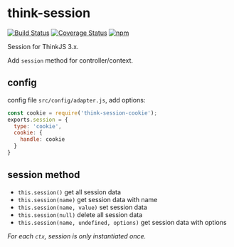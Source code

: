 # think-session
[![Build Status](https://img.shields.io/travis/thinkjs/think-session/master.svg?style=flat-square)](https://travis-ci.org/thinkjs/think-session)
[![Coverage Status](https://img.shields.io/coveralls/thinkjs/think-session/master.svg?style=flat-square)](https://coveralls.io/github/thinkjs/think-session?branch=master)
[![npm](https://img.shields.io/npm/v/think-session.svg?colorB=brightgreen&style=flat-square)](https://www.npmjs.com/package/think-session)


Session for ThinkJS 3.x.

Add `session` method for controller/context.

## config

config file `src/config/adapter.js`, add options:

```js
const cookie = require('think-session-cookie');
exports.session = {
  type: 'cookie',
  cookie: {
    handle: cookie
  }
}
```

## session method

* `this.session()` get all session data
* `this.session(name)` get session data with name
* `this.session(name, value)` set session data
* `this.session(null)` delete all session data
* `this.session(name, undefined, options)` get session data with options

*For each `ctx`, session is only instantiated once.*

